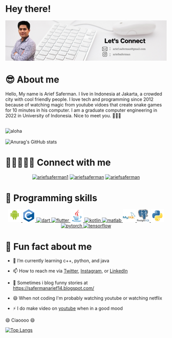 # Hey there!  
![Design](https://github.com/ariefsaferman/ariefsaferman/blob/master/Green%20and%20Cream%20Brushstroke%20Assistant%20Professor%20LinkedIn%20Banner.png)


# 😎 About me
Hello, My name is Arief Saferman. I live in Indonesia at Jakarta, a crowded city with cool friendly people. I love tech and programming since 2012 because of watching magic from  youtube vidoes that create snake games for 10 minutes in his computer. I am a graduate computer engineering in 2022 in University of Indonesia. Nice to meet you.  👋👋👋
</br>
</br>

![aloha](https://media.giphy.com/media/yAGIvCiwPJn5C/giphy.gif)
</br>
</br>
![Anurag's GitHub stats](https://github-readme-stats.vercel.app/api?username=ariefsaferman&show_icons=true&theme=onedark)


 
# 👨🏾‍🤝‍👨🏽 Connect with me  
<p align="center">
<a href="https://twitter.com/ariefsaferman1" target="blank"><img align="center" src="https://raw.githubusercontent.com/rahuldkjain/github-profile-readme-generator/master/src/images/icons/Social/twitter.svg" alt="ariefsaferman1" height="30" width="40" /></a>
<a href="https://linkedin.com/in/ariefsaferman" target="blank"><img align="center" src="https://raw.githubusercontent.com/rahuldkjain/github-profile-readme-generator/master/src/images/icons/Social/linked-in-alt.svg" alt="ariefsaferman" height="30" width="40" /></a>
<a href="https://instagram.com/ariefsaferman" target="blank"><img align="center" src="https://raw.githubusercontent.com/rahuldkjain/github-profile-readme-generator/master/src/images/icons/Social/instagram.svg" alt="ariefsaferman" height="30" width="40" /></a> 
  </p>

# 🧐 Programming skills 
<p align="center"> <a href="https://developer.android.com" target="_blank"> <img src="https://raw.githubusercontent.com/devicons/devicon/master/icons/android/android-original-wordmark.svg" alt="android" width="40" height="40"/> </a> <a href="https://www.cprogramming.com/" target="_blank"> <img src="https://raw.githubusercontent.com/devicons/devicon/master/icons/c/c-original.svg" alt="c" width="40" height="40"/> </a> <a href="https://dart.dev" target="_blank"> <img src="https://www.vectorlogo.zone/logos/dartlang/dartlang-icon.svg" alt="dart" width="40" height="40"/> </a> <a href="https://flutter.dev" target="_blank"> <img src="https://www.vectorlogo.zone/logos/flutterio/flutterio-icon.svg" alt="flutter" width="40" height="40"/> </a> <a href="https://www.java.com" target="_blank"> <img src="https://raw.githubusercontent.com/devicons/devicon/master/icons/java/java-original.svg" alt="java" width="40" height="40"/> </a> <a href="https://kotlinlang.org" target="_blank"> <img src="https://www.vectorlogo.zone/logos/kotlinlang/kotlinlang-icon.svg" alt="kotlin" width="40" height="40"/> </a> <a href="https://www.mathworks.com/" target="_blank"> <img src="https://upload.wikimedia.org/wikipedia/commons/2/21/Matlab_Logo.png" alt="matlab" width="40" height="40"/> </a> <a href="https://www.mysql.com/" target="_blank"> <img src="https://raw.githubusercontent.com/devicons/devicon/master/icons/mysql/mysql-original-wordmark.svg" alt="mysql" width="40" height="40"/> </a> <a href="https://www.postgresql.org" target="_blank"> <img src="https://raw.githubusercontent.com/devicons/devicon/master/icons/postgresql/postgresql-original-wordmark.svg" alt="postgresql" width="40" height="40"/> </a> <a href="https://www.python.org" target="_blank"> <img src="https://raw.githubusercontent.com/devicons/devicon/master/icons/python/python-original.svg" alt="python" width="40" height="40"/> </a> <a href="https://pytorch.org/" target="_blank"> <img src="https://www.vectorlogo.zone/logos/pytorch/pytorch-icon.svg" alt="pytorch" width="40" height="40"/> </a> <a href="https://www.tensorflow.org" target="_blank"> <img src="https://www.vectorlogo.zone/logos/tensorflow/tensorflow-icon.svg" alt="tensorflow" width="40" height="40"/> </a> </p>

# 🤩 Fun fact about me 
- 🌱 I’m currently learning c++, python, and java 

- 📫 How to reach me via [Twitter](https://twitter.com/ariefsaferman1), [Instagram](https://www.instagram.com/ariefsaferman/), or [LinkedIn](https://www.linkedin.com/in/arief-saferman-4a8437126/)

- 💬 Sometimes i blog funny stories at https://safermanarief14.blogspot.com/

- 😄 When not coding I'm probably watching youtube or watching netflix

- ⚡ I do make video on [youtube](https://www.youtube.com/channel/UCVrJ53Esf3PYZpzOoBP2oZQ?view_as=subscriber) when in a good mood 

😄   Ciaoooo  😄

[![Top Langs](https://github-readme-stats.vercel.app/api/top-langs/?username=ariefsaferman&layout=compact)](https://github.com/anuraghazra/github-readme-stats)

<!--
**ariefsaferman/ariefsaferman** is a ✨ _special_ ✨ repository because its `README.md` (this file) appears on your GitHub profile.

Here are some ideas to get you started:

- 🔭 I’m currently working on ...
- 🌱 I’m currently learning ...
- 👯 I’m looking to collaborate on ...
- 🤔 I’m looking for help with ...
- 💬 Ask me about ...
- 📫 How to reach me: ...
- 😄 Pronouns: ...
- ⚡ Fun fact: ...
-->
